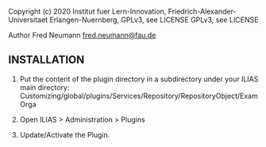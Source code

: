 Copyright (c) 2020 Institut fuer Lern-Innovation, Friedrich-Alexander-Universitaet Erlangen-Nuernberg, GPLv3, see LICENSE
GPLv3, see LICENSE

Author Fred Neumann <fred.neumann@fau.de>

INSTALLATION
------------

1. Put the content of the plugin directory in a subdirectory under your ILIAS main directory:
Customizing/global/plugins/Services/Repository/RepositoryObject/ExamOrga

2. Open ILIAS > Administration > Plugins

3. Update/Activate the Plugin.
